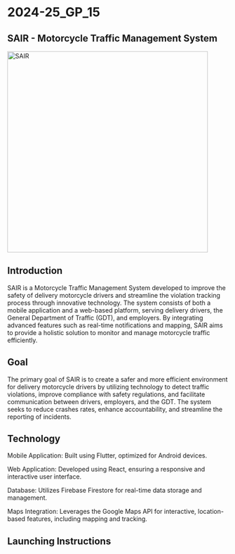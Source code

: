 # 2024-25_GP_15
## SAIR - Motorcycle Traffic Management System 

<img width="457" alt="SAIR" src="https://github.com/user-attachments/assets/b4aa1a86-434a-41f6-acc3-9f93b693c128">




## Introduction
SAIR is a Motorcycle Traffic Management System developed to improve the safety of delivery motorcycle drivers and streamline the violation tracking process through innovative technology. The system consists of both a mobile application and a web-based platform, serving delivery drivers, the General Department of Traffic (GDT), and employers. By integrating advanced features such as real-time notifications and mapping, SAIR aims to provide a holistic solution to monitor and manage motorcycle traffic efficiently.

## Goal
The primary goal of SAIR is to create a safer and more efficient environment for delivery motorcycle drivers by utilizing technology to detect traffic violations, improve compliance with safety regulations, and facilitate communication between drivers, employers, and the GDT. The system seeks to reduce crashes rates, enhance accountability, and streamline the reporting of incidents.

## Technology
Mobile Application: Built using Flutter, optimized for Android devices.

Web Application: Developed using React, ensuring a responsive and interactive user interface.

Database: Utilizes Firebase Firestore for real-time data storage and management.

Maps Integration: Leverages the Google Maps API for interactive, location-based features, including mapping and tracking.

## Launching Instructions
